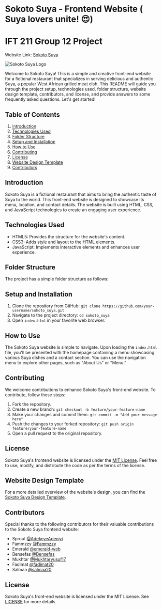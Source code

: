 # Sokoto Suya - Frontend Website ( Suya lovers unite! 😍)
# IFT 211 Group 12 Project 
Website Link: [Sokoto Suya](https://adekeyeadeniyi.github.io/Sokoto_suya/)

![Sokoto Suya Logo](https://github.com/AdekeyeAdeniyi/Sokoto_suya/assets/57262658/ba501136-db18-4327-8dc9-855ad562d79e)

Welcome to Sokoto Suya! This is a simple and creative front-end website for a fictional restaurant that specializes in serving delicious and authentic Suya, a popular West African grilled meat dish. This README will guide you through the project setup, technologies used, folder structure, website design template, contributors, and license, and provide answers to some frequently asked questions. Let's get started!

## Table of Contents
1. [Introduction](#introduction)
2. [Technologies Used](#technologies-used)
3. [Folder Structure](#folder-structure)
4. [Setup and Installation](#setup-and-installation)
5. [How to Use](#how-to-use)
6. [Contributing](#contributing)
7. [License](#license)
8. [Website Design Template](#website-design-template)
9. [Contributors](#contributors)

## Introduction
Sokoto Suya is a fictional restaurant that aims to bring the authentic taste of Suya to the world. This front-end website is designed to showcase its menu, location, and contact details. The website is built using HTML, CSS, and JavaScript technologies to create an engaging user experience.

## Technologies Used
- HTML5: Provides the structure for the website's content.
- CSS3: Adds style and layout to the HTML elements.
- JavaScript: Implements interactive elements and enhances user experience.

## Folder Structure
The project has a simple folder structure as follows:


## Setup and Installation
1. Clone the repository from GitHub: `git clone https://github.com/your-username/sokoto_suya.git`
2. Navigate to the project directory: `cd sokoto_suya`
3. Open `index.html` in your favorite web browser.

## How to Use
The Sokoto Suya website is simple to navigate. Upon loading the `index.html` file, you'll be presented with the homepage containing a menu showcasing various Suya dishes and a contact section. You can use the navigation menu to explore other pages, such as "About Us" or "Menu."

## Contributing
We welcome contributions to enhance Sokoto Suya's front-end website. To contribute, follow these steps:
1. Fork the repository.
2. Create a new branch: `git checkout -b feature/your-feature-name`
3. Make your changes and commit them: `git commit -m "Add your message here"`
4. Push the changes to your forked repository: `git push origin feature/your-feature-name`
5. Open a pull request to the original repository.

## License
Sokoto Suya's frontend website is licensed under the [MIT License](https://opensource.org/licenses/MIT). Feel free to use, modify, and distribute the code as per the terms of the license.

## Website Design Template
For a more detailed overview of the website's design, you can find the [Sokoto Suya Design Template](https://www.figma.com/file/gjLB7weMs3m7GXIWiJ0457/Suya-Website?type=design&mode=design&t=ul3IGrdtHiyYoI0G-1).

## Contributors
Special thanks to the following contributors for their valuable contributions to the Sokoto Suya frontend website:
- Sprout [@AdekeyeAdeniyi](https://github.com/AdekeyeAdeniyi)
- Fammzzy [@Fammzzy](https://github.com/Fammzzy)
- Emerald [@emerald-web](https://github.com/emerald-web)
- Bensefas [@Bensefas](https://github.com/Bensefas)
- Mukhtar [@Mukhtaryusuf17](https://github.com/Mukhtaryusuf17)
- Fadimat [@fadimat20](https://github.com/fadimat20)
- Salmaa [@salmaa20](ummusalmaozohu@gmail.com)

## License
Sokoto Suya's front-end website is licensed under the MIT License. See [LICENSE](LICENSE) for more details.

